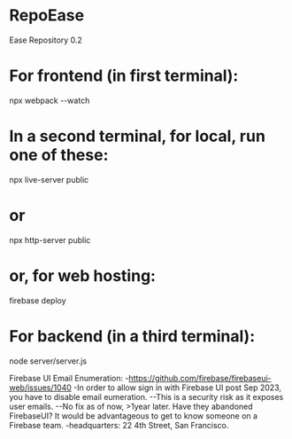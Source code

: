 # RepoEase
Ease Repository 0.2

# For frontend (in first terminal):
npx webpack --watch

# In a second terminal, for local, run one of these:
npx live-server public
# or
npx http-server public
# or, for web hosting:
firebase deploy

# For backend (in a third terminal):
node server/server.js

Firebase UI Email Enumeration:
-https://github.com/firebase/firebaseui-web/issues/1040
-In order to allow sign in with Firebase UI post Sep 2023, you have to disable email eumeration.
--This is a security risk as it exposes user emails.
--No fix as of now, >1year later. Have they abandoned FirebaseUI?
It would be advantageous to get to know someone on a Firebase team.
-headquarters: 22 4th Street, San Francisco.